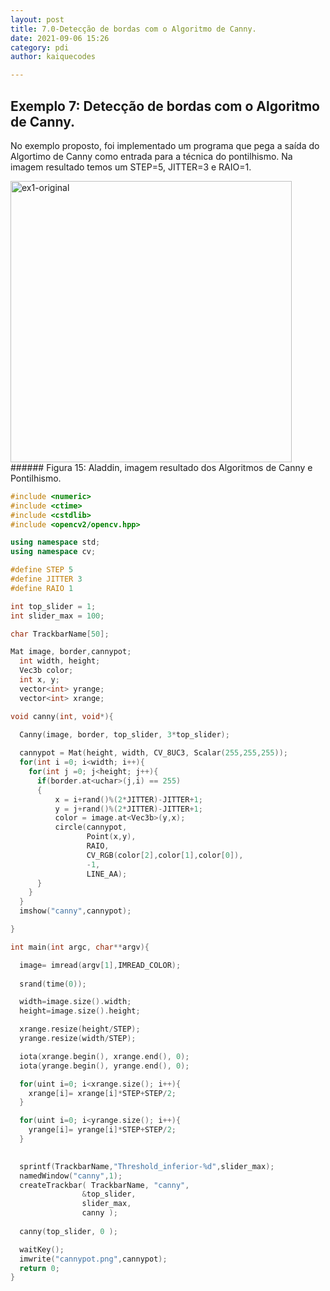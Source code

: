 ```yaml
---
layout: post
title: 7.0-Detecção de bordas com o Algoritmo de Canny.
date: 2021-09-06 15:26
category: pdi
author: kaiquecodes

---
```


## Exemplo 7: Detecção de bordas com o Algoritmo de Canny.

No exemplo proposto, foi implementado um programa que pega a saída do Algortimo de Canny como entrada para a técnica do pontilhismo. Na imagem resultado temos um STEP=5, JITTER=3 e RAIO=1. 

<img src="/images/ex1-original.png" alt="ex1-original" width = 450px>
###### Figura 15: Aladdin, imagem resultado dos Algoritmos de Canny e Pontilhismo.

~~~c++
#include <numeric>
#include <ctime>
#include <cstdlib>
#include <opencv2/opencv.hpp>

using namespace std;
using namespace cv;

#define STEP 5
#define JITTER 3
#define RAIO 1

int top_slider = 1;
int slider_max = 100;

char TrackbarName[50];

Mat image, border,cannypot;
  int width, height;
  Vec3b color;
  int x, y;
  vector<int> yrange;
  vector<int> xrange;

void canny(int, void*){

  Canny(image, border, top_slider, 3*top_slider);
   
  cannypot = Mat(height, width, CV_8UC3, Scalar(255,255,255));
  for(int i =0; i<width; i++){
    for(int j =0; j<height; j++){
      if(border.at<uchar>(j,i) == 255)
      {
          x = i+rand()%(2*JITTER)-JITTER+1;
          y = j+rand()%(2*JITTER)-JITTER+1;
          color = image.at<Vec3b>(y,x);
          circle(cannypot,
                 Point(x,y),
                 RAIO,
                 CV_RGB(color[2],color[1],color[0]),
                 -1,
                 LINE_AA);
      }
    }
  }
  imshow("canny",cannypot);

}

int main(int argc, char**argv){

  image= imread(argv[1],IMREAD_COLOR);
  
  srand(time(0));

  width=image.size().width;
  height=image.size().height;

  xrange.resize(height/STEP);
  yrange.resize(width/STEP);

  iota(xrange.begin(), xrange.end(), 0);
  iota(yrange.begin(), yrange.end(), 0);

  for(uint i=0; i<xrange.size(); i++){
    xrange[i]= xrange[i]*STEP+STEP/2;
  }

  for(uint i=0; i<yrange.size(); i++){
    yrange[i]= yrange[i]*STEP+STEP/2;
  }

  
  sprintf(TrackbarName,"Threshold_inferior-%d",slider_max);
  namedWindow("canny",1);
  createTrackbar( TrackbarName, "canny",
                &top_slider,
                slider_max,
                canny );
           
  canny(top_slider, 0 );

  waitKey();
  imwrite("cannypot.png",cannypot);
  return 0;
}

~~~
